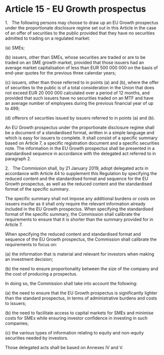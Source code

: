 # Article 15 - EU Growth prospectus


1.   The following persons may choose to draw up an EU Growth prospectus under the proportionate disclosure regime set out in this Article in the case of an offer of securities to the public provided that they have no securities admitted to trading on a regulated market:

(a) SMEs;

(b) issuers, other than SMEs, whose securities are traded or are to be traded on an SME growth market, provided that those issuers had an average market capitalisation of less than EUR 500 000 000 on the basis of end-year quotes for the previous three calendar years;

(c) issuers, other than those referred to in points (a) and (b), where the offer of securities to the public is of a total consideration in the Union that does not exceed EUR 20 000 000 calculated over a period of 12 months, and provided that such issuers have no securities traded on an MTF and have an average number of employees during the previous financial year of up to 499;

(d) offerors of securities issued by issuers referred to in points (a) and (b).

An EU Growth prospectus under the proportionate disclosure regime shall be a document of a standardised format, written in a simple language and which is easy for issuers to complete. It shall consist of a specific summary based on Article 7, a specific registration document and a specific securities note. The information in the EU Growth prospectus shall be presented in a standardised sequence in accordance with the delegated act referred to in paragraph 2.

2.   The Commission shall, by 21 January 2019, adopt delegated acts in accordance with Article 44 to supplement this Regulation by specifying the reduced content and the standardised format and sequence for the EU Growth prospectus, as well as the reduced content and the standardised format of the specific summary.

The specific summary shall not impose any additional burdens or costs on issuers insofar as it shall only require the relevant information already included in the EU Growth prospectus. When specifying the standardised format of the specific summary, the Commission shall calibrate the requirements to ensure that it is shorter than the summary provided for in Article 7.

When specifying the reduced content and standardised format and sequence of the EU Growth prospectus, the Commission shall calibrate the requirements to focus on:

(a) the information that is material and relevant for investors when making an investment decision;

(b) the need to ensure proportionality between the size of the company and the cost of producing a prospectus.

In doing so, the Commission shall take into account the following:

(a) the need to ensure that the EU Growth prospectus is significantly lighter than the standard prospectus, in terms of administrative burdens and costs to issuers;

(b) the need to facilitate access to capital markets for SMEs and minimise costs for SMEs while ensuring investor confidence in investing in such companies;

(c) the various types of information relating to equity and non-equity securities needed by investors.

Those delegated acts shall be based on Annexes IV and V.
